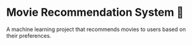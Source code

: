 # Movie Recommendation System ️🎥
A machine learning project that recommends movies to users based on their preferences.
